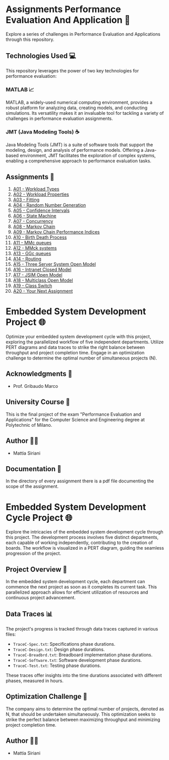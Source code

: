 # Assignments Performance Evaluation And Application 🚀

Explore a series of challenges in Performance Evaluation and Applications through this repository.

## Technologies Used 💻

This repository leverages the power of two key technologies for performance evaluation:

### MATLAB 📈

MATLAB, a widely-used numerical computing environment, provides a robust platform for analyzing data, creating models, and conducting simulations. Its versatility makes it an invaluable tool for tackling a variety of challenges in performance evaluation assignments.

### JMT (Java Modeling Tools) ☕

Java Modeling Tools (JMT) is a suite of software tools that support the modeling, design, and analysis of performance models. Offering a Java-based environment, JMT facilitates the exploration of complex systems, enabling a comprehensive approach to performance evaluation tasks.

## Assignments 📝

1. [A01 - Workload Types](A01)
2. [A02 - Workload Properties](A02)
3. [A03 - Fitting](A03)
4. [A04 - Random Number Generation](A04)
5. [A05 - Confidence Intervals](A05)
6. [A06 - State Machine](A06)
7. [A07 - Concurrency](A07)
8. [A08 - Markov Chain](A08)
9. [A09 - Markov Chain Performance Indices](A09)
10. [A10 - Birth Death Process](A10)
11. [A11 - MMc queues](A11)
12. [A12 - MMck systems](A12)
13. [A13 - GGc queues](A13)
14. [A14 - Routing](A14)
15. [A15 - Three Server System Open Model](A15)
16. [A16 - Intranet Closed Model](A16)
17. [A17 - JSIM Open Model](A17)
18. [A18 - Multiclass Open Model](A18)
19. [A19 - Class Switch](A19)
20. [A20 - Your Next Assignment](A20)

# Embedded System Development Project 🌐

Optimize your embedded system development cycle with this project, exploring the parallelized workflow of five independent departments. Utilize PERT diagrams and data traces to strike the right balance between throughput and project completion time. Engage in an optimization challenge to determine the optimal number of simultaneous projects (N).

## Acknowledgments 👐

- Prof. Gribaudo Marco

## University Course 📖

This is the final project of the exam "Performance Evaluation and Applications" for the Computer Science and Engineering degree at Polytechnic of Milano.

## Author 👨‍💻

- Mattia Siriani

## Documentation 📄

In the directory of every assignment there is a pdf file documenting the scope of the assignment.



# Embedded System Development Cycle Project 🌐

Explore the intricacies of the embedded system development cycle through this project. The development process involves five distinct departments, each capable of working independently, contributing to the creation of boards. The workflow is visualized in a PERT diagram, guiding the seamless progression of the project.

## Project Overview 🔄

In the embedded system development cycle, each department can commence the next project as soon as it completes its current task. This parallelized approach allows for efficient utilization of resources and continuous project advancement.

## Data Traces 📊

The project's progress is tracked through data traces captured in various files:

- `TraceC-Spec.txt`: Specifications phase durations.
- `TraceC-Design.txt`: Design phase durations.
- `TraceC-Breadbrd.txt`: Breadboard implementation phase durations.
- `TraceC-Software.txt`: Software development phase durations.
- `TraceC-Test.txt`: Testing phase durations.

These traces offer insights into the time durations associated with different phases, measured in hours.

## Optimization Challenge 🚀

The company aims to determine the optimal number of projects, denoted as N, that should be undertaken simultaneously. This optimization seeks to strike the perfect balance between maximizing throughput and minimizing project completion time.

## Author 👨‍💻

- Mattia Siriani